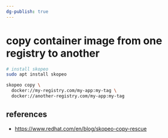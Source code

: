 ```yaml
---
dg-publish: true
---
```

# copy container image from one registry to another

```sh
# install skopeo
sudo apt install skopeo

skopeo copy \
  docker://my-registry.com/my-app:my-tag \
  docker://another-registry.com/my-app:my-tag
```



## references

- <https://www.redhat.com/en/blog/skopeo-copy-rescue>


